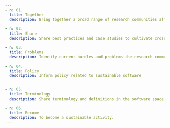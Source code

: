 ```yaml
---
- n: 01.
  title: Together
  description: Bring together a broad range of research communities affected by the issues of software sustainability
  
- n: 02.
  title: Share
  description: Share best practices and case studies to cultivate cross-pollination of ideas and approaches in the research community   

- n: 03.
  title: Problems
  description: Identify current hurdles and problems the research community is facing to make their software sustainable   

- n: 04.
  title: Policy
  description: Inform policy related to sustainable software
   

- n: 05.
  title: Terminology
  description: Share terminology and definitions in the software space   

- n: 06.
  title: Become
  description: To become a sustainable activity.   
---
```


